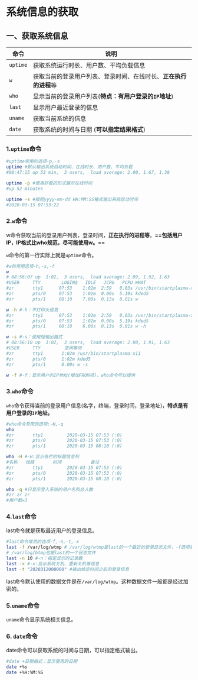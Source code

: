 # 系统信息的获取

## 一、获取系统信息

| 命令     | 说明                                                         |
| -------- | ------------------------------------------------------------ |
| `uptime` | 获取系统运行时长、用户数、平均负载信息                       |
| `w`      | 获取当前的登录用户列表、登录时间、在线时长、**正在执行的进程**等 |
| `who`    | 显示当前的登录用户列表(**特点：有用户登录的`IP`地址**)       |
| `last`   | 显示用户最近登录的信息                                       |
| `uname`  | 获取当前系统的信息                                           |
| `date`   | 获取系统的时间与日期 (**可以指定结果格式**)                  |

### 1.`uptime`命令

```bash
#uptime常用的选项-p,-s
uptime #默认输出系统启动时间、在线时长、用户数、平均负载
#08:47:15 up 53 min,  3 users,  load average: 2.00, 1.67, 1.38

uptime -p #使用好看的形式展示在线时间
#up 52 minutes

uptime -s #按照yyyy-mm-dd HH:MM:SS格式输出系统启动时间
#2020-03-15 07:53:22
```



### 2.`w`命令

w命令获取当前的登录用户列表，登录时间，**正在执行的进程等**，**==包括用户IP，IP格式比who规范，尽可能使用w。==**

`w`命令的第一行实际上就是`uptime`命令。

```bash
#w的常用选项-h,-s,-f
w
# 08:56:07 up  1:02,  3 users,  load average: 2.09, 1.92, 1.63
#USER     TTY        LOGIN@   IDLE   JCPU   PCPU WHAT
#zr       tty1      07:53    1:02m  2:59   0.03s /usr/bin/startplasma-x11
#zr       pts/0     07:53    1:02m  0.00s  5.19s kded5
#zr       pts/1     08:10    7.00s  0.13s  0.01s w

w -h #-h：不打印头信息
#zr       tty1      07:53    1:02m  2:59   0.03s /usr/bin/startplasma-x11
#zr       pts/0     07:53    1:02m  0.00s  5.19s kded5
#zr       pts/1     08:10    6.00s  0.13s  0.01s w -h

w -s #-s：使用短输出格式
# 08:56:10 up  1:02,  3 users,  load average: 2.00, 1.91, 1.63
#USER     TTY         空闲等待
#zr       tty1       1:02m /usr/bin/startplasma-x11
#zr       pts/0      1:02m kded5
#zr       pts/1      0.00s w -s

w -f #-f：显示用户的IP地址(增加FROM项)，who命令可以提供
```



### 3.`who`命令

`who`命令获得当前的登录用户信息(名字，终端，登录时间，登录地址)，**特点是有用户登录的`IP`地址。**

```bash
#who命令常用的选项:-H,-q
who
#zr       tty1         2020-03-15 07:53 (:0)
#zr       pts/0        2020-03-15 07:53 (:0)
#zr       pts/1        2020-03-15 08:10 (:0)

who -H #-H:显示各栏的标题信息列
#名称   线路       时间           备注
#zr       tty1         2020-03-15 07:53 (:0)
#zr       pts/0        2020-03-15 07:53 (:0)
#zr       pts/1        2020-03-15 08:10 (:0)

who -q #只显示登入系统的用户名和总人数
#zr zr zr
#用户数=3
```



### 4.`last`命令

last命令就是获取最近用户的登录信息。

```bash
#last命令常用的选项-f,-n,-t,-x
last -f /var/log/wtmp # /var/log/wtmp是last的一个最近的登录日志文件，-f选项表示输出这个文件的内容
# /var/log/btmp也是last的一个日志文件
last -n 10 #-n：指定显示的记录数
last -x #-x:显示系统关机、重新关机等信息
last -t "2020312000000" #输出给定时间之前的登录信息
```

last命令默认使用的数据文件是在`/var/log/wtmp`。这种数据文件一般都是经过加密的。



### 5.`uname`命令

`uname`命令显示系统相关信息。



### 6. `date`命令

date命令可以获取系统的时间与日期，可以指定格式输出。

```bash
#date +日期格式：显示使用的日期
date +%s
date +%H:%M:%S
```

